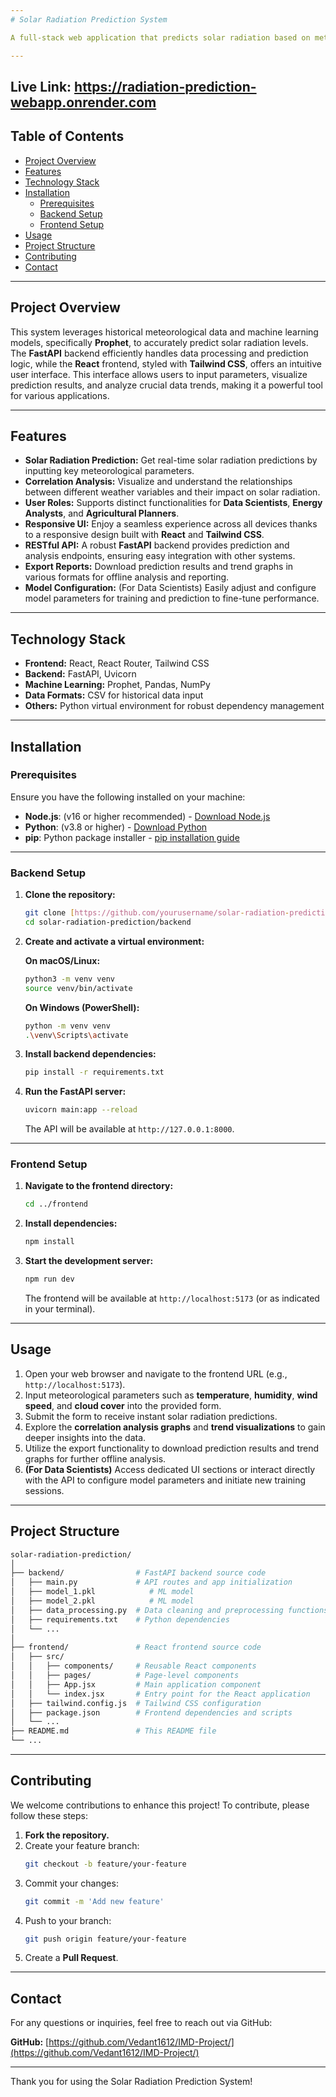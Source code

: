 ```yaml
---
# Solar Radiation Prediction System

A full-stack web application that predicts solar radiation based on meteorological parameters using machine learning models. Developed under the mentorship of the **India Meteorological Department (IMD)**, this system combines data collection, preprocessing, model training, and real-time prediction delivery through a responsive web interface.

---
```



Live Link: https://radiation-prediction-webapp.onrender.com
---

## Table of Contents

- [Project Overview](#project-overview)
- [Features](#features)
- [Technology Stack](#technology-stack)
- [Installation](#installation)
  - [Prerequisites](#prerequisites)
  - [Backend Setup](#backend-setup)
  - [Frontend Setup](#frontend-setup)
- [Usage](#usage)
- [Project Structure](#project-structure) 
- [Contributing](#contributing)
- [Contact](#contact)

---

## Project Overview

This system leverages historical meteorological data and machine learning models, specifically **Prophet**, to accurately predict solar radiation levels. The **FastAPI** backend efficiently handles data processing and prediction logic, while the **React** frontend, styled with **Tailwind CSS**, offers an intuitive user interface. This interface allows users to input parameters, visualize prediction results, and analyze crucial data trends, making it a powerful tool for various applications.

---

## Features

- **Solar Radiation Prediction:** Get real-time solar radiation predictions by inputting key meteorological parameters.
- **Correlation Analysis:** Visualize and understand the relationships between different weather variables and their impact on solar radiation.
- **User Roles:** Supports distinct functionalities for **Data Scientists**, **Energy Analysts**, and **Agricultural Planners**.
- **Responsive UI:** Enjoy a seamless experience across all devices thanks to a responsive design built with **React** and **Tailwind CSS**.
- **RESTful API:** A robust **FastAPI** backend provides prediction and analysis endpoints, ensuring easy integration with other systems.
- **Export Reports:** Download prediction results and trend graphs in various formats for offline analysis and reporting.
- **Model Configuration:** (For Data Scientists) Easily adjust and configure model parameters for training and prediction to fine-tune performance.

---

## Technology Stack

- **Frontend:** React, React Router, Tailwind CSS
- **Backend:** FastAPI, Uvicorn
- **Machine Learning:** Prophet, Pandas, NumPy
- **Data Formats:** CSV for historical data input
- **Others:** Python virtual environment for robust dependency management

---

## Installation

### Prerequisites

Ensure you have the following installed on your machine:

-   **Node.js**: (v16 or higher recommended) - [Download Node.js](https://nodejs.org/en/)
-   **Python**: (v3.8 or higher) - [Download Python](https://www.python.org/downloads/)
-   **pip**: Python package installer - [pip installation guide](https://pip.pypa.io/en/stable/installation/)

---

### Backend Setup

1.  **Clone the repository:**
    ```bash
    git clone [https://github.com/yourusername/solar-radiation-prediction.git](https://github.com/yourusername/solar-radiation-prediction.git)
    cd solar-radiation-prediction/backend
    ```
2.  **Create and activate a virtual environment:**

    **On macOS/Linux:**
    ```bash
    python3 -m venv venv
    source venv/bin/activate
    ```
    **On Windows (PowerShell):**
    ```bash
    python -m venv venv
    .\venv\Scripts\activate
    ```
3.  **Install backend dependencies:**
    ```bash
    pip install -r requirements.txt
    ```
4.  **Run the FastAPI server:**
    ```bash
    uvicorn main:app --reload
    ```
    The API will be available at `http://127.0.0.1:8000`.

---

### Frontend Setup

1.  **Navigate to the frontend directory:**
    ```bash
    cd ../frontend
    ```
2.  **Install dependencies:**
    ```bash
    npm install
    ```
3.  **Start the development server:**
    ```bash
    npm run dev
    ```
    The frontend will be available at `http://localhost:5173` (or as indicated in your terminal).

---

## Usage

1.  Open your web browser and navigate to the frontend URL (e.g., `http://localhost:5173`).
2.  Input meteorological parameters such as **temperature**, **humidity**, **wind speed**, and **cloud cover** into the provided form.
3.  Submit the form to receive instant solar radiation predictions.
4.  Explore the **correlation analysis graphs** and **trend visualizations** to gain deeper insights into the data.
5.  Utilize the export functionality to download prediction results and trend graphs for further offline analysis.
6.  **(For Data Scientists)** Access dedicated UI sections or interact directly with the API to configure model parameters and initiate new training sessions.

---

## Project Structure

```graphql
solar-radiation-prediction/
│
├── backend/                # FastAPI backend source code
│   ├── main.py             # API routes and app initialization
│   ├── model_1.pkl            # ML model 
│   ├── model_2.pkl            # ML model 
│   ├── data_processing.py  # Data cleaning and preprocessing functions
│   ├── requirements.txt    # Python dependencies
│   └── ...
│
├── frontend/               # React frontend source code
│   ├── src/
│   │   ├── components/     # Reusable React components
│   │   ├── pages/          # Page-level components
│   │   ├── App.jsx         # Main application component
│   │   └── index.jsx       # Entry point for the React application
│   ├── tailwind.config.js  # Tailwind CSS configuration
│   ├── package.json        # Frontend dependencies and scripts
│   └── ...
├── README.md               # This README file
└── ...
```
---

## Contributing

We welcome contributions to enhance this project! To contribute, please follow these steps:

1.  **Fork the repository.**
2.  Create your feature branch:
    ```bash
    git checkout -b feature/your-feature
    ```
3.  Commit your changes:
    ```bash
    git commit -m 'Add new feature'
    ```
4.  Push to your branch:
    ```bash
    git push origin feature/your-feature
    ```
5.  Create a **Pull Request**.

---


## Contact

For any questions or inquiries, feel free to reach out via GitHub:

**GitHub:** [https://github.com/Vedant1612/IMD-Project/](https://github.com/Vedant1612/IMD-Project/)

---

Thank you for using the Solar Radiation Prediction System!
